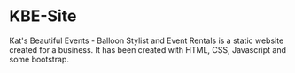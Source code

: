 # KBE-Site
Kat's Beautiful Events - Balloon Stylist and Event Rentals is a static website created for a business. It has been created with HTML, CSS, Javascript and some bootstrap.
